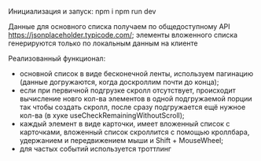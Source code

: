 Инициализация и запуск:
npm i
npm run dev

Данные для основного списка получаем по общедоступному API https://jsonplaceholder.typicode.com/; элементы вложенного списка генерируются только по локальным данным на клиенте

Реализованный функционал:
- основной список в виде бесконечной ленты, используем пагинацию (данные догружаются, когда доскроллим почти до конца);
- если при первичной подгрузке скролл отсутствует, происходит вычисление новго кол-ва элементов в одной подгружаемой порции так чтобы создать скролл, после сразу подгружается ещё нужное кол-ва (в хуке useCheckRemainingWithoutScroll);
- каждый элемент в виде карточки, имеет вложенный список с карточками, вложенный список скроллится с помощью кроллбара, удержанием и передвижением мыши и Shift + MouseWheel;
- для частых событий используется троттлинг
